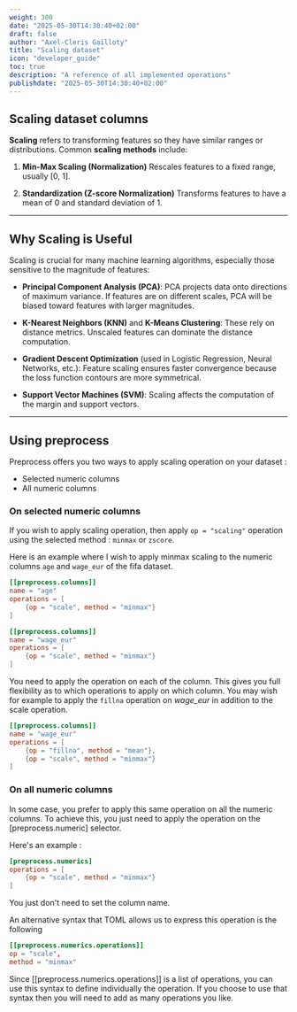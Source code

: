 ```yaml
---
weight: 300
date: "2025-05-30T14:30:40+02:00"
draft: false
author: "Axel-Cleris Gailloty"
title: "Scaling dataset"
icon: "developer_guide"
toc: true
description: "A reference of all implemented operations"
publishdate: "2025-05-30T14:30:40+02:00"
---
```


## Scaling dataset columns

**Scaling** refers to transforming features so they have similar ranges or distributions. Common **scaling methods** include:

1. **Min-Max Scaling (Normalization)**
   Rescales features to a fixed range, usually \[0, 1].

2. **Standardization (Z-score Normalization)**
   Transforms features to have a mean of 0 and standard deviation of 1.

---

## Why Scaling is Useful

Scaling is crucial for many machine learning algorithms, especially those sensitive to the magnitude of features:

* **Principal Component Analysis (PCA)**:
  PCA projects data onto directions of maximum variance. If features are on different scales, PCA will be biased toward features with larger magnitudes.

* **K-Nearest Neighbors (KNN)** and **K-Means Clustering**:
  These rely on distance metrics. Unscaled features can dominate the distance computation.

* **Gradient Descent Optimization** (used in Logistic Regression, Neural Networks, etc.):
  Feature scaling ensures faster convergence because the loss function contours are more symmetrical.

* **Support Vector Machines (SVM)**:
  Scaling affects the computation of the margin and support vectors.

---

## Using preprocess

Preprocess offers you two ways to apply scaling operation on your dataset : 

- Selected numeric columns 
- All numeric columns 

### On selected numeric columns

If you wish to apply scaling operation, then apply `op = "scaling"` operation using the selected method : `minmax` or `zscore`. 

Here is an example where I wish to apply minmax scaling to the numeric columns `age` and `wage_eur` of the fifa dataset. 

```toml
[[preprocess.columns]]
name = "age"
operations = [
    {op = "scale", method = "minmax"}
]

[[preprocess.columns]]
name = "wage_eur"
operations = [
    {op = "scale", method = "minmax"}
]
```

You need to apply the operation on each of the column. This gives you full flexibility as to which operations to apply on which column. You may wish for example to apply the `fillna` operation on *wage_eur* in addition to the scale operation. 


```toml
[[preprocess.columns]]
name = "wage_eur"
operations = [
    {op = "fillna", method = "mean"},
    {op = "scale", method = "minmax"}
]
```

### On all numeric columns

In some case, you prefer to apply this same operation on all the numeric columns. 
To achieve this, you just need to apply the operation on the [preprocess.numeric] selector. 

Here's an example : 

```toml
[preprocess.numerics]
operations = [
    {op = "scale", method = "minmax"}
]
```

You just don't need to set the column name. 

An alternative syntax that TOML allows us to express this operation is the following 
```toml
[[preprocess.numerics.operations]]
op = "scale", 
method = "minmax"
```

Since [[preprocess.numerics.operations]] is a list of operations, you can use this syntax to define individually the operation. If you choose to use that syntax then you will need to add as many operations you like. 

